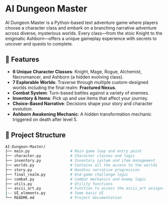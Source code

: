 # AI Dungeon Master

AI Dungeon Master is a Python-based text adventure game where players choose a character class and embark on a branching narrative adventure across diverse, mysterious worlds. 
Every class—from the stoic Knight to the enigmatic Ashborn—offers a unique gameplay experience with secrets to uncover and quests to complete.

## 🚀 Features

- **6 Unique Character Classes**: Knight, Mage, Rogue, Alchemist, Necromancer, and Ashborn (a hidden evolving class).
- **7 Explorable Worlds**: Traverse through multiple custom-designed worlds including the final realm: **Fractured Nexus**.
- **Combat System**: Turn-based battles against a variety of enemies.
- **Inventory & Items**: Pick up and use items that affect your journey.
- **Choice-Based Narrative**: Decisions shape your story and character evolution.
- **Ashborn Awakening Mechanic**: A hidden transformation mechanic triggered on death after level 5.

## 🧩 Project Structure

```bash
AI-Dungeon-Master/
├── main.py                  # Main game loop and entry point
├── character.py             # Character classes and logic
├── inventory.py             # Inventory system and item management
├── worlds.py                # Contains all the access to the worlds
├── story.py                 # Handles narrative progression
├── final_realm.py           # End-game challenge logic
├── combat.py                # Combat mechanics and enemy logic
├── utils.py                 # Utility functions
│── ascii_art.py             # Function to access the ascii_art assigned to worlds and characters  
|-- UI_elements.py           # Some basic UI  
└── README.md                # Project documentation
